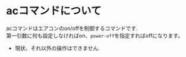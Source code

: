 # acコマンドについて

acコマンドはエアコンのon/offを制御するコマンドです.
<br>
第一引数に何も設定しなければon、`power-off`を指定すればoffになります。
<br>
* 現状、それ以外の操作はできません.